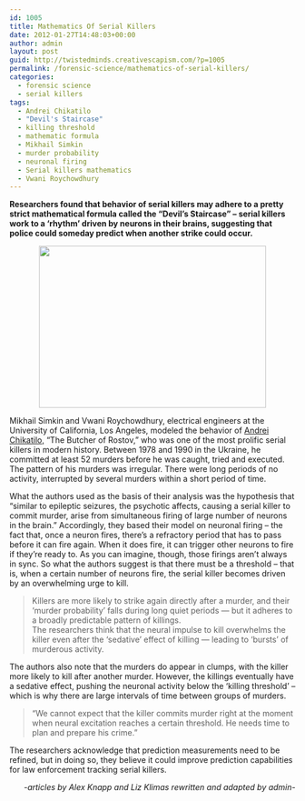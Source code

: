 ```yaml
---
id: 1005
title: Mathematics Of Serial Killers
date: 2012-01-27T14:48:03+00:00
author: admin
layout: post
guid: http://twistedminds.creativescapism.com/?p=1005
permalink: /forensic-science/mathematics-of-serial-killers/
categories:
  - forensic science
  - serial killers
tags:
  - Andrei Chikatilo
  - "Devil's Staircase"
  - killing threshold
  - mathematic formula
  - Mikhail Simkin
  - murder probability
  - neuronal firing
  - Serial killers mathematics
  - Vwani Roychowdhury
---
```

<p class="dropcap-first">
  <strong>Researchers found that behavior of serial killers may adhere to a pretty strict mathematical formula called the &#8220;Devil&#8217;s Staircase&#8221; &#8211; serial killers work to a &#8216;rhythm&#8217; driven by neurons in their brains, suggesting that police could someday predict when another strike could occur.</strong>
</p>

<p style="text-align: center;">
  <a href="http://twistedminds.creativescapism.com/wordpress/wp-content/uploads/2012/01/SerialKillerData-e1327675901400.jpg" class="broken_link"><img class="aligncenter" title="SerialKillerData" src="http://twistedminds.creativescapism.com/wordpress/wp-content/uploads/2012/01/SerialKillerData-e1327675901400.jpg" alt="" width="400" height="285" /></a>
</p>

Mikhail Simkin and Vwani Roychowdhury, electrical engineers at the University of California, Los Angeles, modeled the behavior of [Andrei Chikatilo,](http://twistedminds.creativescapism.com/most-notorious/andrei-chikatilo/ "Andrei Chikatilo biography") &#8220;The Butcher of Rostov,&#8221; who was one of the most prolific serial killers in modern history. Between 1978 and 1990 in the Ukraine, he committed at least 52 murders before he was caught, tried and executed. The pattern of his murders was irregular. There were long periods of no activity, interrupted by several murders within a short period of time.

What the authors used as the basis of their analysis was the hypothesis that &#8220;similar to epileptic seizures, the psychotic affects, causing a serial killer to commit murder, arise from simultaneous firing of large number of neurons in the brain.&#8221; Accordingly, they based their model on neuronal firing – the fact that, once a neuron fires, there’s a refractory period that has to pass before it can fire again. When it does fire, it can trigger other neurons to fire if they’re ready to. As you can imagine, though, those firings aren’t always in sync. So what the authors suggest is that there must be a threshold – that is, when a certain number of neurons fire, the serial killer becomes driven by an overwhelming urge to kill.

> Killers are more likely to strike again directly after a murder, and their &#8216;murder probability&#8217; falls during long quiet periods — but it adheres to a broadly predictable pattern of killings.  
> The researchers think that the neural impulse to kill overwhelms the killer even after the &#8216;sedative&#8217; effect of killing — leading to &#8216;bursts&#8217; of murderous activity.

The authors also note that the murders do appear in clumps, with the killer more likely to kill after another murder. However, the killings eventually have a sedative effect, pushing the neuronal activity below the &#8216;killing threshold&#8217; – which is why there are large intervals of time between groups of murders.

> &#8220;We cannot expect that the killer commits murder right at the moment when neural excitation reaches a certain threshold. He needs time to plan and prepare his crime.&#8221;

The researchers acknowledge that prediction measurements need to be refined, but in doing so, they believe it could improve prediction capabilities for law enforcement tracking serial killers.

<p style="text-align: right;">
  <em>-articles by Alex Knapp and Liz Klimas rewritten and adapted by admin-</em>
</p>